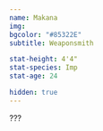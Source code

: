 ```yaml
---
name: Makana
img: 
bgcolor: "#85322E"
subtitle: Weaponsmith

stat-height: 4'4"
stat-species: Imp
stat-age: 24

hidden: true
---
```

???